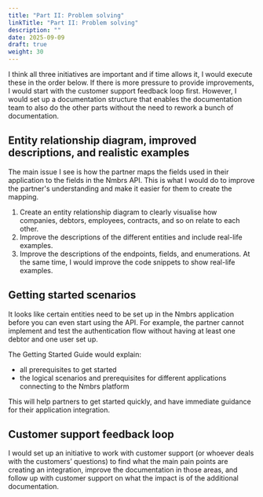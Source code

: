```yaml
---
title: "Part II: Problem solving"
linkTitle: "Part II: Problem solving"
description: ""
date: 2025-09-09
draft: true
weight: 30
---
```


I think all three initiatives are important and if time allows it, I would execute these in the order below. If there is more pressure to provide improvements, I would start with the customer support feedback loop first. However, I would set up a documentation structure that enables the documentation team to also do the other parts without the need to rework a bunch of documentation.

## Entity relationship diagram, improved descriptions, and realistic examples

The main issue I see is how the partner maps the fields used in their application to the fields in the Nmbrs API. This is what I would do to improve the partner's understanding and make it easier for them to create the mapping.

1. Create an entity relationship diagram to clearly visualise how companies, debtors, employees, contracts, and so on relate to each other.
1. Improve the descriptions of the different entities and include real-life examples.
1. Improve the descriptions of the endpoints, fields, and enumerations. At the same time, I would improve the code snippets to show real-life examples.

## Getting started scenarios

It looks like certain entities need to be set up in the Nmbrs application before you can even start using the API. For example, the partner cannot implement and test the authentication flow without having at least one debtor and one user set up.

The Getting Started Guide would explain: 
- all prerequisites to get started
- the logical scenarios and prerequisites for different applications connecting to the Nmbrs platform

This will help partners to get started quickly, and have immediate guidance for their application integration.

## Customer support feedback loop

I would set up an initiative to work with customer support (or whoever deals with the customers’ questions) to find what the main pain points are creating an integration, improve the documentation in those areas, and follow up with customer support on what the impact is of the additional documentation.
